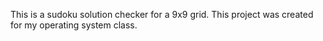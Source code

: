 This is a sudoku solution checker for a 9x9 grid. This project was created for my operating system class.

